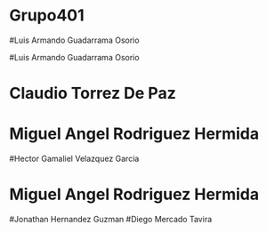 # Grupo401

#Luis Armando Guadarrama Osorio

#Luis Armando Guadarrama Osorio
# Claudio Torrez De Paz

# Miguel Angel Rodriguez Hermida

#Hector Gamaliel Velazquez Garcia

# Miguel Angel Rodriguez Hermida
#Jonathan Hernandez Guzman
#Diego Mercado Tavira
